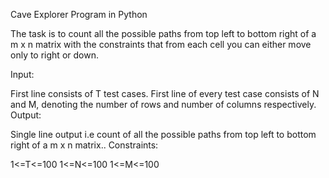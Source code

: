Cave Explorer Program in Python

The task is to count all the possible paths from top left to bottom right of a m x n matrix with the constraints that from each cell you can either move only to right or down.

Input: 

First line consists of T test cases. First line of every test case consists of N and M, denoting the number of rows and number of columns respectively.
Output: 

Single line output i.e count of all the possible paths from top left to bottom right of a m x n matrix..
Constraints:

1<=T<=100
1<=N<=100
1<=M<=100